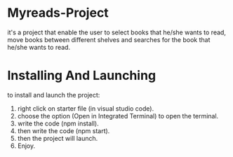 # Myreads-Project
 it's a project that enable the user to select books that he/she wants to read, move books between different shelves and searches for the book that he/she wants to read.

# Installing And Launching
 to install and launch the project:
  1) right click on starter file (in visual studio code).
  2) choose the option (Open in Integrated Terminal) to open the terminal.
  3) write the code (npm install).
  4) then write the code (npm start).
  5) then the project will launch.
  6) Enjoy.
